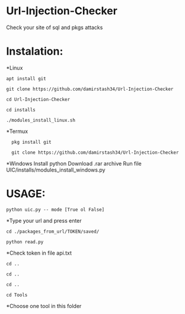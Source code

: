 # Url-Injection-Checker

Check your site of sql and pkgs attacks

# Instalation:

 *Linux
 ```
 apt install git
 
 git clone https://github.com/damirstash34/Url-Injection-Checker
 
 cd Url-Injection-Checker
 
 cd installs
 
 ./modules_install_linux.sh
```

 *Termux
```
  pkg install git
  
  git clone https://github.com/damirstash34/Url-Injection-Checker
```
 *Windows
  Install python
  Download .rar archive
  Run file UIC/installs/modules_install_windows.py
 
# USAGE:
```
python uic.py -- mode [True ol False]
```

*Type your url and press enter

```
cd ./packages_from_url/TOKEN/saved/
```

```
python read.py
```

*Check token in file api.txt
```
cd ..

cd ..

cd ..

cd Tools
```

*Choose one tool in this folder
